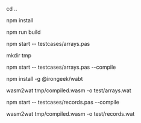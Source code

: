 cd ..

npm install

npm run build

npm start -- testcases/arrays.pas

mkdir tmp

npm start -- testcases/arrays.pas --compile 

npm install -g @irongeek/wabt

wasm2wat tmp/compiled.wasm -o test/arrays.wat

npm start -- testcases/records.pas --compile 

wasm2wat tmp/compiled.wasm -o test/records.wat
